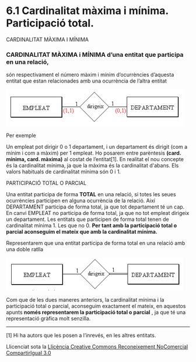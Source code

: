 # 6.1 Cardinalitat màxima i mínima. Participació total.





CARDINALITAT MÀXIMA I MÍNIMA

### CARDINALITAT MÀXIMA i MÍNIMA d’una entitat que participa en una relació,
són respectivament el número màxim i mínim d’ocurrències d’aquesta entitat que
estan relacionades amb una ocurrència de l’altra entitat

![](estes_tot1.png)

Per exemple

Un empleat pot dirigir 0 o 1 departament, i un departament és dirigit (com a
mínim i com a màxim) per 1 empleat. Ho posarem entre parèntesis **(card.
mínima, card. màxima)** al costat de l’entitat[1]. En realitat el nou concepte
és la cardinalitat mínima, ja que la màxima és la cardinalitat d'abans. Els
valors habituals de cardinalitat mínima són 0 i 1.



PARTICIPACIÓ TOTAL O PARCIAL

Una entitat participa de forma **TOTAL** en una relació, si totes les seues
ocurrències participen en alguna ocurrència de la relació. Així DEPARTAMENT
participa de forma total, ja que tot departament té un cap. En canvi EMPLEAT
no participa de forma total, ja que no tot empleat dirigeix un departament.
Les entitats que participen de forma total tenen de cardinalitat mínima 1. Les
que no 0. **Per tant amb la participació total o parcial aconseguim el mateix
que amb la cardinalitat mínima.**

Representarem que una entitat participa de forma total en una relació amb una
doble ratlla

![](estes_tot2.png)

Com que de les dues maneres anteriors, la cardinalitat mínima i la
participació total o parcial, aconseguim exactament el mateix, en aquestos
apunts **només representarem la participació total o parcial** , ja que té una
representació gràfica molt senzilla.

  

* * *

[1] Hi ha autors que les posen a l’inrevés, en les altres entitats.


Llicenciat sota la  [Llicència Creative Commons Reconeixement NoComercial
CompartirIgual 3.0](http://creativecommons.org/licenses/by-nc-sa/3.0/)

